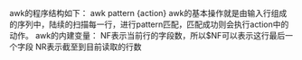 awk的程序结构如下：
awk pattern {action}
awk的基本操作就是由输入行组成的序列中，陆续的扫描每一行，进行pattern匹配，匹配成功则会执行action中的动作。
awk的内建变量：
NF表示当前行的字段数，所以$NF可以表示这行最后一个字段
NR表示截至到目前读取的行数
```s

```


